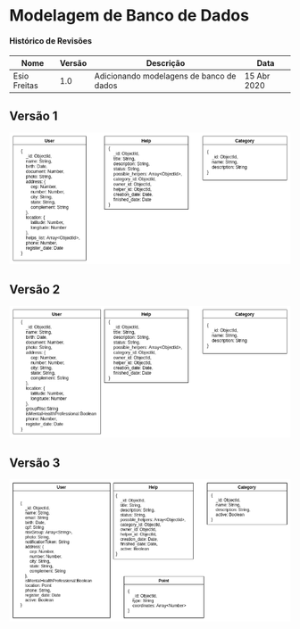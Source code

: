# Modelagem de Banco de Dados

#### Histórico de Revisões

| Nome         | Versão | Descrição                                | Data        |
| ------------ | ------ | ---------------------------------------- | ----------- |
| Esio Freitas | 1.0    | Adicionando modelagens de banco de dados | 15 Abr 2020 |

## Versão 1

![v1](V1.Modelagem.png)

## Versão 2

![v2](V2.Modelagem.png)

## Versão 3

![v3](V3.Modelagem.png)
